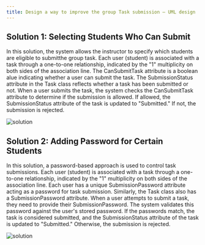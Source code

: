 ```yaml
---
title: Design a way to improve the group Task submission – UML design
---
```


## Solution 1: Selecting Students Who Can Submit

In this solution, the system allows the instructor to specify which students are eligible to
submitthe group task. Each user (student) is associated with a task through a one-to-one
relationship, indicated by the "1" multiplicity on both sides of the association line. The
CanSubmitTask attribute is a boolean alue indicating whether a user can submit the task. The
SubmissionStatus attribute in the Task class reflects whether a task has been submitted or not. When
a user submits the task, the system checks the CanSubmitTask attribute to determine if the
submission is allowed. If allowed, the SubmissionStatus attribute of the task is updated to
"Submitted." If not, the submission is rejected.

![solution](/Solution_1.png)

## Solution 2: Adding Password for Certain Students

In this solution, a password-based approach is used to control task submissions. Each user (student)
is associated with a task through a one-to-one relationship, indicated by the "1" multiplicity on
both sides of the association line. Each user has a unique SubmissionPassword attribute acting as a
password for task submission. Similarly, the Task class also has a SubmissionPassword attribute.
When a user attempts to submit a task, they need to provide their SubmissionPassword. The system
validates this password against the user's stored password. If the passwords match, the task is
considered submitted, and the SubmissionStatus attribute of the task is updated to "Submitted."
Otherwise, the submission is rejected.

![solution](/Solution_2.png)
